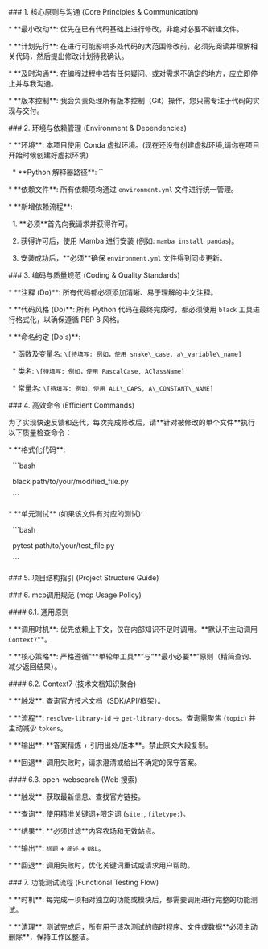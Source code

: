 \### 1. 核心原则与沟通 (Core Principles \& Communication)



\* \*\*最小改动\*\*: 优先在已有代码基础上进行修改，非绝对必要不新建文件。

\* \*\*计划先行\*\*: 在进行可能影响多处代码的大范围修改前，必须先阅读并理解相关代码，然后提出修改计划待我确认。

\* \*\*及时沟通\*\*: 在编程过程中若有任何疑问、或对需求不确定的地方，应立即停止并与我沟通。

\* \*\*版本控制\*\*: 我会负责处理所有版本控制（Git）操作，您只需专注于代码的实现与交付。



\### 2. 环境与依赖管理 (Environment \& Dependencies)



\* \*\*环境\*\*: 本项目使用 Conda 虚拟环境。(现在还没有创建虚拟环境,请你在项目开始时候创建好虚拟环境)

&nbsp;   \* \*\*Python 解释器路径\*\*: ``

\* \*\*依赖文件\*\*: 所有依赖项均通过 `environment.yml` 文件进行统一管理。

\* \*\*新增依赖流程\*\*:

&nbsp;   1.  \*\*必须\*\*首先向我请求并获得许可。

&nbsp;   2.  获得许可后，使用 Mamba 进行安装 (例如: `mamba install pandas`)。

&nbsp;   3.  安装成功后，\*\*必须\*\*确保 `environment.yml` 文件得到同步更新。



\### 3. 编码与质量规范 (Coding \& Quality Standards)



\* \*\*注释 (Do)\*\*: 所有代码都必须添加清晰、易于理解的中文注释。

\* \*\*代码风格 (Do)\*\*: 所有 Python 代码在最终完成时，都必须使用 `black` 工具进行格式化，以确保遵循 PEP 8 风格。

\* \*\*命名约定 (Do's)\*\*:

&nbsp;   \* 函数及变量名: `\[待填写: 例如，使用 snake\_case, a\_variable\_name]`

&nbsp;   \* 类名: `\[待填写: 例如，使用 PascalCase, AClassName]`

&nbsp;   \* 常量名: `\[待填写: 例如，使用 ALL\_CAPS, A\_CONSTANT\_NAME]`



\### 4. 高效命令 (Efficient Commands)



为了实现快速反馈和迭代，每次完成修改后，请\*\*针对被修改的单个文件\*\*执行以下质量检查命令：



\* \*\*格式化代码\*\*:

&nbsp;   ```bash

&nbsp;   black path/to/your/modified\_file.py

&nbsp;   ```

\* \*\*单元测试\*\* (如果该文件有对应的测试):

&nbsp;   ```bash

&nbsp;   pytest path/to/your/test\_file.py

&nbsp;   ```



\### 5. 项目结构指引 (Project Structure Guide)







\### 6. mcp调用规范 (mcp Usage Policy)



\#### 6.1. 通用原则

\* \*\*调用时机\*\*: 优先依赖上下文，仅在内部知识不足时调用。\*\*默认不主动调用 `Context7`\*\*。

\* \*\*核心策略\*\*: 严格遵循“\*\*单轮单工具\*\*”与“\*\*最小必要\*\*”原则（精简查询、减少返回结果）。



\#### 6.2. Context7 (技术文档知识聚合)

\* \*\*触发\*\*: 查询官方技术文档（SDK/API/框架）。

\* \*\*流程\*\*: `resolve-library-id` -> `get-library-docs`。查询需聚焦 (`topic`) 并主动减少 `tokens`。

\* \*\*输出\*\*: \*\*答案精炼 + 引用出处/版本\*\*。禁止原文大段复制。

\* \*\*回退\*\*: 调用失败时，请求澄清或给出不确定的保守答案。



\#### 6.3. open-websearch (Web 搜索)

\* \*\*触发\*\*: 获取最新信息、查找官方链接。

\* \*\*查询\*\*: 使用精准关键词+限定词 (`site:`, `filetype:`)。

\* \*\*结果\*\*: \*\*必须过滤\*\*内容农场和无效站点。

\* \*\*输出\*\*: `标题` + `简述` + `URL`。

\* \*\*回退\*\*: 调用失败时，优化关键词重试或请求用户帮助。



\### 7. 功能测试流程 (Functional Testing Flow)



\* \*\*时机\*\*: 每完成一项相对独立的功能或模块后，都需要调用进行完整的功能测试。

\* \*\*清理\*\*: 测试完成后，所有用于该次测试的临时程序、文件或数据\*\*必须主动删除\*\*，保持工作区整洁。

